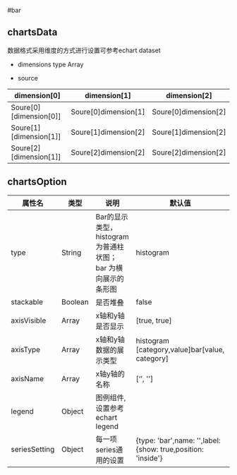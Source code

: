 #bar

## chartsData

数据格式采用维度的方式进行设置可参考echart dataset


- dimensions type Array

- source


| dimension[0] | dimension[1] | dimension[2] |
| --- | --- | --- |
| Soure[0][dimension[0]] | Soure[0]dimension[1] | Soure[0]dimension[2] |
| Soure[1][dimension[1]] | Soure[1]dimension[2] | Soure[1]dimension[2] |
| Soure[2][dimension[1]] | Soure[2]dimension[2] | Soure[2]dimension[2] |


## chartsOption

| 属性名  | 类型 | 说明 | 默认值 | 可选值 |
| --- | --- | --- | --- | --- |
| type | String | Bar的显示类型，histogram为普通柱状图； bar 为横向展示的条形图 | histogram  | histogram/bar  |
| stackable | Boolean |是否堆叠| false  | true/false  |
| axisVisible | Array | x轴和y轴是否显示 | [true, true] | -- |
| axisType | Array | x轴和y轴数据的展示类型  | histogram [category,value]bar[value, category] |category/value |
| axisName | Array | x轴y轴的名称 | [‘’, ''] | 自己定义 |
| legend | Object | 图例组件,设置参考echart legend |   |  |
| seriesSetting | Object | 每一项series通用的设置 |  {type: 'bar',name: '',label:{show: true,position: 'inside'}|  |
